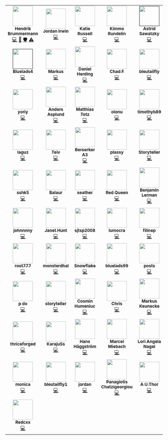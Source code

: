 <!-- prettier-ignore-start -->
<!-- markdownlint-disable -->
<table>
<tr>
 <td align="center" width="100"><a href="https://github.com/nhnb"><img src="https://avatars3.githubusercontent.com/u/364184?s=64" width="64" height="64" alt=""><br /><sub><b>Hendrik Brummermann</b></sub></a><br /><a href="https://github.com/arianne/stendhal/commits?author=nhnb" title="code">💻</a> <a href="null" title="projectManagement">📆</a> <a href="null" title="security">🛡️</a> <a href="null" title="test">⚠️</a> </td>
 <td align="center" width="100"><a href="https://www.openhub.net/accounts/243964"><img src="https://gravatar.com/avatar/fea37ed56d2c80b91890d64568e7943d?s=64&rating=PG" width="64" height="64" alt=""><br /><sub><b>Jordan Irwin</b></sub></a><br /><a href="" title="code">💻</a> </td>
 <td align="center" width="100"><a href="https://www.openhub.net/accounts/2634"><img src="https://gravatar.com/avatar/66316a04c31f02b58fba743f13275f66?s=64&rating=PG" width="64" height="64" alt=""><br /><sub><b>Katie Russell</b></sub></a><br /><a href="" title="code">💻</a> </td>
 <td align="center" width="100"><a href="https://www.openhub.net/accounts/15277"><img src="" width="64" height="64" alt=""><br /><sub><b>Kimmo Rundelin</b></sub></a><br /><a href="" title="code">💻</a> </td>
 <td align="center" width="100"><a href=""><img src="" width="64" height="64" alt=""><br /><sub><b>Astrid Sawatzky</b></sub></a><br /><a href="" title="code">💻</a> </td>
 <td align="center" width="100"><a href="https://www.openhub.net/p/stendhal/contributors/15940771128093"><img src="" width="64" height="64" alt=""><br /><sub><b>Miguel Angel Blanch Lardin</b></sub></a><br /><a href="" title="code">💻</a> </td>
 <td align="center" width="100"><a href="https://www.openhub.net/accounts/13110"><img src="https://gravatar.com/avatar/71695b83c8cdf2465d19086bdf6fefec?s=64&rating=PG" width="64" height="64" alt=""><br /><sub><b>Martin Fuchs</b></sub></a><br /><a href="" title="code">💻</a> </td>
</tr>
<tr>
 <td align="center" width="100"><a href=""><img src="" width="64" height="64" alt=""><br /><sub><b>Bluelads4</b></sub></a><br /><a href="" title="code">💻</a> </td>
 <td align="center" width="100"><a href="https://www.openhub.net/p/stendhal/contributors/15940771121091"><img src="" width="64" height="64" alt=""><br /><sub><b>Markus</b></sub></a><br /><a href="" title="code">💻</a> </td>
 <td align="center" width="100"><a href="https://www.openhub.net/p/stendhal/contributors/15940771763819"><img src="" width="64" height="64" alt=""><br /><sub><b>Daniel Herding</b></sub></a><br /><a href="" title="code">💻</a> </td>
 <td align="center" width="100"><a href="https://www.openhub.net/p/stendhal/contributors/15940771977855"><img src="" width="64" height="64" alt=""><br /><sub><b>Chad F</b></sub></a><br /><a href="" title="code">💻</a> </td>
 <td align="center" width="100"><a href="https://www.openhub.net/accounts/20119"><img src="https://gravatar.com/avatar/89fbe05161b5c026734e850d1c79a2f7?s=64&rating=PG" width="64" height="64" alt=""><br /><sub><b>bleutailfly</b></sub></a><br /><a href="" title="code">💻</a> </td>
 <td align="center" width="100"><a href="https://www.openhub.net/accounts/155766"><img src="https://gravatar.com/avatar/ddf515c3445545d746bc672ee56e64b6?s=64&rating=PG" width="64" height="64" alt=""><br /><sub><b>omero</b></sub></a><br /><a href="" title="code">💻</a> </td>
 <td align="center" width="100"><a href="https://www.openhub.net/accounts/18258"><img src="https://gravatar.com/avatar/57fe325bb1f152df4a56969265da094c?s=64&rating=PG" width="64" height="64" alt=""><br /><sub><b>tigertoes</b></sub></a><br /><a href="" title="code">💻</a> </td>
</tr>
<tr>
 <td align="center" width="100"><a href="https://www.openhub.net/accounts/55439"><img src="https://gravatar.com/avatar/9fc8dde77377927a8890247684e6b745?s=64&rating=PG" width="64" height="64" alt=""><br /><sub><b>yoriy</b></sub></a><br /><a href="" title="code">💻</a> </td>
 <td align="center" width="100"><a href="https://www.openhub.net/p/stendhal/contributors/15940771476414"><img src="" width="64" height="64" alt=""><br /><sub><b>Anders Asplund</b></sub></a><br /><a href="" title="code">💻</a> </td>
 <td align="center" width="100"><a href="https://www.openhub.net/p/stendhal/contributors/15940771977851"><img src="" width="64" height="64" alt=""><br /><sub><b>Matthias Totz</b></sub></a><br /><a href="" title="code">💻</a> </td>
 <td align="center" width="100"><a href="https://www.openhub.net/p/stendhal/contributors/"><img src="" width="64" height="64" alt=""><br /><sub><b>olonu</b></sub></a><br /><a href="" title="code">💻</a> </td>
 <td align="center" width="100"><a href="https://www.openhub.net/accounts/2437"><img src="https://gravatar.com/avatar/71487518e6a187fcadf226fdae24b1ef?s=64&rating=PG" width="64" height="64" alt=""><br /><sub><b>timothyb89</b></sub></a><br /><a href="" title="code">💻</a> </td>
 <td align="center" width="100"><a href="https://www.openhub.net/p/stendhal/contributors/15940771977861"><img src="" width="64" height="64" alt=""><br /><sub><b>Nadine Schlonies</b></sub></a><br /><a href="" title="code">💻</a> </td>
 <td align="center" width="100"><a href="https://www.openhub.net/p/stendhal/contributors/15940772350884"><img src="" width="64" height="64" alt=""><br /><sub><b>onu</b></sub></a><br /><a href="" title="code">💻</a> </td>
</tr>
<tr>
 <td align="center" width="100"><a href="https://www.openhub.net/p/stendhal/contributors/15940771254022"><img src="" width="64" height="64" alt=""><br /><sub><b>laguz</b></sub></a><br /><a href="" title="code">💻</a> </td>
 <td align="center" width="100"><a href="https://www.openhub.net/p/stendhal/contributors/15940771977863"><img src="" width="64" height="64" alt=""><br /><sub><b>Teiv</b></sub></a><br /><a href="" title="code">💻</a> </td>
 <td align="center" width="100"><a href="https://www.openhub.net/p/stendhal/contributors/15940771977858"><img src="" width="64" height="64" alt=""><br /><sub><b>Berserker A3</b></sub></a><br /><a href="" title="code">💻</a> </td>
 <td align="center" width="100"><a href="https://www.openhub.net/p/stendhal/contributors/15940771311913"><img src="" width="64" height="64" alt=""><br /><sub><b>plassy</b></sub></a><br /><a href="" title="code">💻</a> </td>
 <td align="center" width="100"><a href="https://www.openhub.net/p/stendhal/contributors/15940771779586"><img src="" width="64" height="64" alt=""><br /><sub><b>Storyteller</b></sub></a><br /><a href="" title="code">💻</a> </td>
 <td align="center" width="100"><a href="https://www.openhub.net/p/stendhal/contributors/15940771977853"><img src="" width="64" height="64" alt=""><br /><sub><b>Jo S</b></sub></a><br /><a href="" title="code">💻</a> </td>
 <td align="center" width="100"><a href="https://www.openhub.net/p/stendhal/contributors/15940771992757"><img src="" width="64" height="64" alt=""><br /><sub><b>soniccuz</b></sub></a><br /><a href="" title="code">💻</a> </td>
</tr>
<tr>
 <td align="center" width="100"><a href="https://www.openhub.net/p/stendhal/contributors/15940771157307"><img src="" width="64" height="64" alt=""><br /><sub><b>sshk5</b></sub></a><br /><a href="" title="code">💻</a> </td>
 <td align="center" width="100"><a href="https://www.openhub.net/p/stendhal/contributors/15940771977873"><img src="" width="64" height="64" alt=""><br /><sub><b>Balaur</b></sub></a><br /><a href="" title="code">💻</a> </td>
 <td align="center" width="100"><a href="https://www.openhub.net/p/stendhal/contributors/15940771148456"><img src="" width="64" height="64" alt=""><br /><sub><b>seather</b></sub></a><br /><a href="" title="code">💻</a> </td>
 <td align="center" width="100"><a href="https://www.openhub.net/p/stendhal/contributors/15940771977871"><img src="" width="64" height="64" alt=""><br /><sub><b>Red Queen</b></sub></a><br /><a href="" title="code">💻</a> </td>
 <td align="center" width="100"><a href="https://www.openhub.net/p/stendhal/contributors/15940771784960"><img src="" width="64" height="64" alt=""><br /><sub><b>Benjamin Lerman</b></sub></a><br /><a href="" title="code">💻</a> </td>
 <td align="center" width="100"><a href="https://www.openhub.net/p/stendhal/contributors/15940771977859"><img src="" width="64" height="64" alt=""><br /><sub><b>Jose Luis Cabello</b></sub></a><br /><a href="" title="code">💻</a> </td>
 <td align="center" width="100"><a href="https://www.openhub.net/p/stendhal/contributors/15940771440300"><img src="" width="64" height="64" alt=""><br /><sub><b>Steve Ierodiaconou</b></sub></a><br /><a href="" title="code">💻</a> </td>
</tr>
<tr>
 <td align="center" width="100"><a href="https://www.openhub.net/p/stendhal/contributors/15940771165258"><img src="" width="64" height="64" alt=""><br /><sub><b>johnnnny</b></sub></a><br /><a href="" title="code">💻</a> </td>
 <td align="center" width="100"><a href="https://www.openhub.net/p/stendhal/contributors/15940771737319"><img src="" width="64" height="64" alt=""><br /><sub><b>Janet Hunt</b></sub></a><br /><a href="" title="code">💻</a> </td>
 <td align="center" width="100"><a href="https://www.openhub.net/p/stendhal/contributors/15940771573012"><img src="" width="64" height="64" alt=""><br /><sub><b>sjtsp2008</b></sub></a><br /><a href="" title="code">💻</a> </td>
 <td align="center" width="100"><a href="https://www.openhub.net/p/stendhal/contributors/15940771640206"><img src="" width="64" height="64" alt=""><br /><sub><b>lumocra</b></sub></a><br /><a href="" title="code">💻</a> </td>
 <td align="center" width="100"><a href="https://www.openhub.net/p/stendhal/contributors/15940771585749"><img src="" width="64" height="64" alt=""><br /><sub><b>filinep</b></sub></a><br /><a href="" title="code">💻</a> </td>
 <td align="center" width="100"><a href="https://www.openhub.net/p/stendhal/contributors/15940771977852"><img src="" width="64" height="64" alt=""><br /><sub><b>Javier Correa</b></sub></a><br /><a href="" title="code">💻</a> </td>
 <td align="center" width="100"><a href="https://www.openhub.net/p/stendhal/contributors/15940771518097"><img src="" width="64" height="64" alt=""><br /><sub><b>amano</b></sub></a><br /><a href="" title="code">💻</a> </td>
</tr>
<tr>
 <td align="center" width="100"><a href="https://www.openhub.net/p/stendhal/contributors/15940771139168"><img src="" width="64" height="64" alt=""><br /><sub><b>root777</b></sub></a><br /><a href="" title="code">💻</a> </td>
 <td align="center" width="100"><a href="https://www.openhub.net/p/stendhal/contributors/15940771573672"><img src="" width="64" height="64" alt=""><br /><sub><b>monsterdhal</b></sub></a><br /><a href="" title="code">💻</a> </td>
 <td align="center" width="100"><a href="https://www.openhub.net/p/stendhal/contributors/15940772350883"><img src="" width="64" height="64" alt=""><br /><sub><b>Snowflake</b></sub></a><br /><a href="" title="code">💻</a> </td>
 <td align="center" width="100"><a href="https://www.openhub.net/accounts/22618"><img src="https://gravatar.com/avatar/698635ef7bf5ea343c43a0cb4fc52dc8?s=64&rating=PG" width="64" height="64" alt=""><br /><sub><b>bluelads99</b></sub></a><br /><a href="" title="code">💻</a> </td>
 <td align="center" width="100"><a href="https://www.openhub.net/p/stendhal/contributors/15940771175663"><img src="" width="64" height="64" alt=""><br /><sub><b>posts</b></sub></a><br /><a href="" title="code">💻</a> </td>
 <td align="center" width="100"><a href="https://www.openhub.net/p/stendhal/contributors/15940773061551"><img src="" width="64" height="64" alt=""><br /><sub><b>PolskaGRA</b></sub></a><br /><a href="" title="code">💻</a> </td>
 <td align="center" width="100"><a href="https://www.openhub.net/p/stendhal/contributors/15940771956253"><img src="" width="64" height="64" alt=""><br /><sub><b>balaur</b></sub></a><br /><a href="" title="code">💻</a> </td>
</tr>
<tr>
 <td align="center" width="100"><a href="https://www.openhub.net/p/stendhal/contributors/15940771977857"><img src="" width="64" height="64" alt=""><br /><sub><b>p do</b></sub></a><br /><a href="" title="code">💻</a> </td>
 <td align="center" width="100"><a href="https://www.openhub.net/p/stendhal/contributors/15940772012732"><img src="" width="64" height="64" alt=""><br /><sub><b>storyteller</b></sub></a><br /><a href="" title="code">💻</a> </td>
 <td align="center" width="100"><a href="https://www.openhub.net/p/stendhal/contributors/15940771804408"><img src="" width="64" height="64" alt=""><br /><sub><b>Cosmin Humeniuc</b></sub></a><br /><a href="" title="code">💻</a> </td>
 <td align="center" width="100"><a href="https://www.openhub.net/p/stendhal/contributors/15940771147704"><img src="" width="64" height="64" alt=""><br /><sub><b>Chris</b></sub></a><br /><a href="" title="code">💻</a> </td>
 <td align="center" width="100"><a href="https://www.openhub.net/p/stendhal/contributors/15940771637415"><img src="" width="64" height="64" alt=""><br /><sub><b>Markus Keunecke</b></sub></a><br /><a href="" title="code">💻</a> </td>
 <td align="center" width="100"><a href="https://www.openhub.net/p/stendhal/contributors/15940771977850"><img src="" width="64" height="64" alt=""><br /><sub><b>Waldemar Tribus</b></sub></a><br /><a href="" title="code">💻</a> </td>
 <td align="center" width="100"><a href="https://www.openhub.net/p/stendhal/contributors/15940772168009"><img src="" width="64" height="64" alt=""><br /><sub><b>meriharakka</b></sub></a><br /><a href="" title="code">💻</a> </td>
</tr>
<tr>
 <td align="center" width="100"><a href="https://www.openhub.net/p/stendhal/contributors/15940771139171"><img src="" width="64" height="64" alt=""><br /><sub><b>thriceforged</b></sub></a><br /><a href="" title="code">💻</a> </td>
 <td align="center" width="100"><a href="https://www.openhub.net/p/stendhal/contributors/15940773144756"><img src="" width="64" height="64" alt=""><br /><sub><b>KarajuSs</b></sub></a><br /><a href="" title="code">💻</a> </td>
 <td align="center" width="100"><a href="https://www.openhub.net/p/stendhal/contributors/15940771183463"><img src="" width="64" height="64" alt=""><br /><sub><b>Hans Häggström</b></sub></a><br /><a href="" title="code">💻</a> </td>
 <td align="center" width="100"><a href="https://www.openhub.net/p/stendhal/contributors/15940771977869"><img src="" width="64" height="64" alt=""><br /><sub><b>Marcel Miebach</b></sub></a><br /><a href="" title="code">💻</a> </td>
 <td align="center" width="100"><a href="https://www.openhub.net/p/stendhal/contributors/15940772664880"><img src="" width="64" height="64" alt=""><br /><sub><b>Lori Angela Nagel</b></sub></a><br /><a href="" title="code">💻</a> </td>
 <td align="center" width="100"><a href="https://www.openhub.net/p/stendhal/contributors/15940771703239"><img src="" width="64" height="64" alt=""><br /><sub><b>Tobias Frei</b></sub></a><br /><a href="" title="code">💻</a> </td>
 <td align="center" width="100"><a href="https://www.openhub.net/p/stendhal/contributors/15940771139179"><img src="" width="64" height="64" alt=""><br /><sub><b>oslsachem</b></sub></a><br /><a href="" title="code">💻</a> </td>
</tr>
<tr>
 <td align="center" width="100"><a href="https://www.openhub.net/p/stendhal/contributors/15940771142463"><img src="" width="64" height="64" alt=""><br /><sub><b>monica</b></sub></a><br /><a href="" title="code">💻</a> </td>
 <td align="center" width="100"><a href="https://www.openhub.net/p/stendhal/contributors/15940773144758"><img src="" width="64" height="64" alt=""><br /><sub><b>bleutailfly1</b></sub></a><br /><a href="" title="code">💻</a> </td>
 <td align="center" width="100"><a href="https://www.openhub.net/p/stendhal/contributors/15940771129467"><img src="" width="64" height="64" alt=""><br /><sub><b>jordan</b></sub></a><br /><a href="" title="code">💻</a> </td>
 <td align="center" width="100"><a href="https://www.openhub.net/p/stendhal/contributors/15940772923575"><img src="" width="64" height="64" alt=""><br /><sub><b>Panagiotis Chatzigeorgiou</b></sub></a><br /><a href="" title="code">💻</a> </td>
 <td align="center" width="100"><a href="https://www.openhub.net/p/stendhal/contributors/15940771492102"><img src="" width="64" height="64" alt=""><br /><sub><b>A U Thor</b></sub></a><br /><a href="" title="code">💻</a> </td>
 <td align="center" width="100"><a href="https://www.openhub.net/p/stendhal/contributors/15940773144751"><img src="" width="64" height="64" alt=""><br /><sub><b>krib...@example.com</b></sub></a><br /><a href="" title="code">💻</a> </td>
 <td align="center" width="100"><a href="https://www.openhub.net/p/stendhal/contributors/15940772269452"><img src="" width="64" height="64" alt=""><br /><sub><b>Alexandru-Paul Copil</b></sub></a><br /><a href="" title="code">💻</a> </td>
</tr>
<tr>
 <td align="center" width="100"><a href="https://www.openhub.net/p/stendhal/contributors/15940773144750"><img src="" width="64" height="64" alt=""><br /><sub><b>Redcxx</b></sub></a><br /><a href="" title="code">💻</a> </td>
</tr>
</table>
<!-- markdownlint-enable -->
<!-- prettier-ignore-end -->
<!-- ALL-CONTRIBUTORS-LIST:END -->
